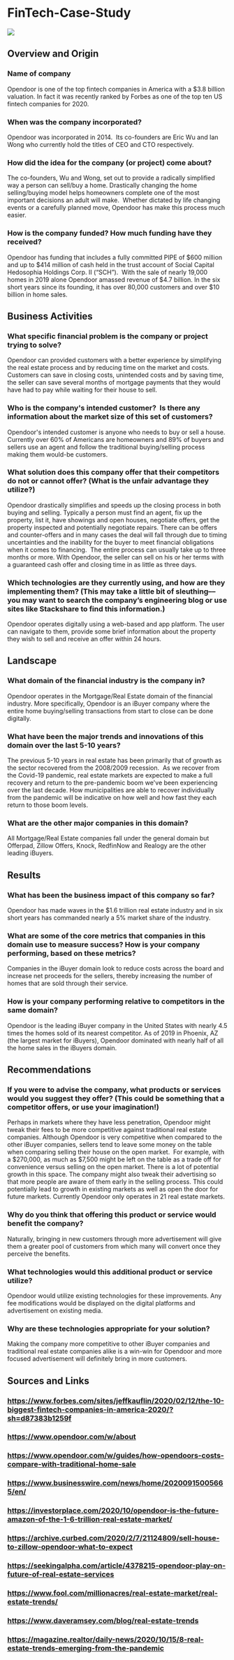 # FinTech-Case-Study
![](https://mms.businesswire.com/media/20200915005665/en/821244/23/Opendoor_Logotype_RGB_Blue.jpg)
## Overview and Origin

### Name of company
Opendoor is one of the top fintech companies in America with a $3.8 billion valuation.  In fact it was recently ranked by Forbes as one of the top ten US fintech companies for 2020.

### When was the company incorporated?
Opendoor was incorporated in 2014.  Its co-founders are Eric Wu and Ian Wong who currently hold the titles of CEO and CTO respectively. 

### How did the idea for the company (or project) come about?
The co-founders, Wu and Wong, set out to provide a radically simplified way a person can sell/buy a home. Drastically changing the home selling/buying model helps homeowners complete one of the most important decisions an adult will make.  Whether dictated by life changing events or a carefully planned move, Opendoor has make this process much easier. 

### How is the company funded? How much funding have they received?
Opendoor has funding that includes a fully committed PIPE of $600 million and up to $414 million of cash held in the trust account of Social Capital Hedosophia Holdings Corp. II (“SCH”).  With the sale of nearly 19,000 homes in 2019 alone Opendoor amassed revenue of $4.7 billion.  In the six short years since its founding, it has over 80,000 customers and over $10 billion in home sales.

## Business Activities

### What specific financial problem is the company or project trying to solve?
Opendoor can provided customers with a better experience by simplifying the real estate process and by reducing time on the market and costs.  Customers can save in closing costs, unintended costs and by saving time, the seller can save several months of mortgage payments that they would have had to pay while waiting for their house to sell.

### Who is the company's intended customer?  Is there any information about the market size of this set of customers?
Opendoor's intended customer is anyone who needs to buy or sell a house.  Currently over 60% of Americans are homeowners and 89% of buyers and sellers use an agent and follow the traditional buying/selling process making them would-be customers.

### What solution does this company offer that their competitors do not or cannot offer? (What is the unfair advantage they utilize?)
Opendoor drastically simplifies and speeds up the closing process in both buying and selling. Typically a person must find an agent, fix up the property, list it, have showings and open houses, negotiate offers, get the property inspected and potentially negotiate repairs. There can be offers and counter-offers and in many cases the deal will fall through due to timing uncertainties and the inability for the buyer to meet financial obligations when it comes to financing.  The entire process can usually take up to three months or more. With Opendoor, the seller can sell on his or her terms with a guaranteed cash offer and closing time in as little as three days.

### Which technologies are they currently using, and how are they implementing them? (This may take a little bit of sleuthing–– you may want to search the company’s engineering blog or use sites like Stackshare to find this information.)
Opendoor operates digitally using a web-based and app platform. The user can navigate to them, provide some brief information about the property they wish to sell and receive an offer within 24 hours.

## Landscape

### What domain of the financial industry is the company in?
Opendoor operates in the Mortgage/Real Estate domain of the financial industry. More specifically, Opendoor is an iBuyer company where the entire home buying/selling transactions from start to close can be done digitally.

### What have been the major trends and innovations of this domain over the last 5-10 years?
The previous 5-10 years in real estate has been primarily that of growth as the sector recovered from the 2008/2009 recession.  As we recover from the Covid-19 pandemic, real estate markets are expected to make a full recovery and return to the pre-pandemic boom we've been experiencing over the last decade.  How municipalities are able to recover individually from the pandemic will be indicative on how well and how fast they each return to those boom levels.

### What are the other major companies in this domain?
All Mortgage/Real Estate companies fall under the general domain but Offerpad, Zillow Offers, Knock, RedfinNow and Realogy are the other leading iBuyers.


## Results

### What has been the business impact of this company so far?
Opendoor has made waves in the $1.6 trillion real estate industry and in six short years has commanded nearly a 5% market share of the industry.

### What are some of the core metrics that companies in this domain use to measure success? How is your company performing, based on these metrics?
Companies in the iBuyer domain look to reduce costs across the board and increase net proceeds for the sellers, thereby increasing the number of homes that are sold through their service.

### How is your company performing relative to competitors in the same domain?
Opendoor is the leading iBuyer company in the United States with nearly 4.5 times the homes sold of its nearest competitor.  As of 2019 in Phoenix, AZ (the largest market for iBuyers), Opendoor dominated with nearly half of all the home sales in the iBuyers domain.


## Recommendations

### If you were to advise the company, what products or services would you suggest they offer? (This could be something that a competitor offers, or use your imagination!)
Perhaps in markets where they have less penetration, Opendoor might tweak their fees to be more competitive against traditional real estate companies.  Although Opendoor is very competitive when compared to the other iBuyer companies, sellers tend to leave some money on the table when comparing selling their house on the open market.  For example, with a $270,000, as much as $7,500 might be left on the table as a trade off for convenience versus selling on the open market.  There is a lot of potential growth in this space. The company might also tweak their advertising so that more people are aware of them early in the selling process. This could potentially lead to growth in existing markets as well as open the door for future markets. Currently Opendoor only operates in 21 real estate markets.

### Why do you think that offering this product or service would benefit the company?
Naturally, bringing in new customers through more advertisement will give them a greater pool of customers from which many will convert once they perceive the benefits.

### What technologies would this additional product or service utilize?
Opendoor would utilize existing technologies for these improvements. Any fee modifications would be displayed on the digital platforms and advertisement on existing media.

### Why are these technologies appropriate for your solution?
Making the company more competitive to other iBuyer companies and traditional real estate companies alike is a win-win for Opendoor and more focused advertisement will definitely bring in more customers.


## Sources and Links
### https://www.forbes.com/sites/jeffkauflin/2020/02/12/the-10-biggest-fintech-companies-in-america-2020/?sh=d87383b1259f
### https://www.opendoor.com/w/about
### https://www.opendoor.com/w/guides/how-opendoors-costs-compare-with-traditional-home-sale
### https://www.businesswire.com/news/home/20200915005665/en/
### https://investorplace.com/2020/10/opendoor-is-the-future-amazon-of-the-1-6-trillion-real-estate-market/
### https://archive.curbed.com/2020/2/7/21124809/sell-house-to-zillow-opendoor-what-to-expect
### https://seekingalpha.com/article/4378215-opendoor-play-on-future-of-real-estate-services
### https://www.fool.com/millionacres/real-estate-market/real-estate-trends/
### https://www.daveramsey.com/blog/real-estate-trends
### https://magazine.realtor/daily-news/2020/10/15/8-real-estate-trends-emerging-from-the-pandemic
